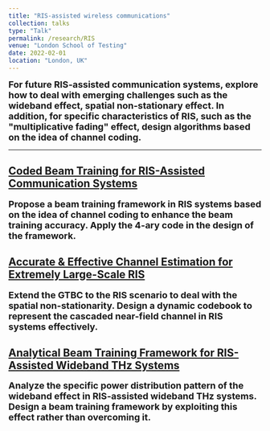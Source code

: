 ```yaml
---
title: "RIS-assisted wireless communications"
collection: talks
type: "Talk"
permalink: /research/RIS
venue: "London School of Testing"
date: 2022-02-01
location: "London, UK"
---
```


<font size = 4><b>For future RIS-assisted communication systems, explore how to deal with emerging challenges such as the wideband effect, spatial non-stationary effect. In addition, for specific characteristics of RIS, such as the "multiplicative fading" effect, design algorithms based on the idea of channel coding.</b></font>

<p></p>

-----

## [Coded Beam Training for RIS-Assisted Communication Systems](https://hericenes.github.io/yuhaochen.github.io/research/RIS/CBT-RIS)

<font size = 4><b>Propose a beam training framework in RIS systems based on the idea of channel coding to enhance the beam training accuracy. Apply the 4-ary code in the design of the framework.</b></font>

## [Accurate & Effective Channel Estimation for Extremely Large-Scale RIS](https://hericenes.github.io/yuhaochen.github.io/research/RIS/Accurate)

<font size = 4><b>Extend the GTBC to the RIS scenario to deal with the spatial non-stationarity. Design a dynamic codebook to represent the cascaded near-field channel in RIS systems effectively.</b></font>

## [Analytical Beam Training Framework for RIS-Assisted Wideband THz Systems](https://hericenes.github.io/yuhaochen.github.io/research/RIS/analytical)

<font size = 4><b>Analyze the specific power distribution pattern of the wideband effect in RIS-assisted wideband THz systems. Design a beam training framework by exploiting this effect rather than overcoming it.</b></font>

